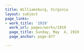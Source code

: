 ```yaml
---
title: Williamsburg, Virginia
layout: subject
page_links:
- work_title: '1919'
  work_url: pages/works/1919
  page_title: Sunday, May  4, 1919
  page_anchor: page-877

---
```

